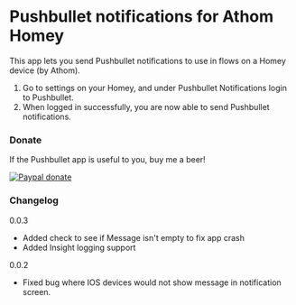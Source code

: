 # Pushbullet notifications for Athom Homey

This app lets you send Pushbullet notifications to use in flows on a Homey device (by Athom).

1. Go to settings on your Homey, and under Pushbullet Notifications login to Pushbullet.
2. When logged in successfully, you are now able to send Pushbullet notifications.

### Donate
If the Pushbullet app is useful to you, buy me a beer!

[![Paypal donate][pp-donate-image]][pp-donate-link]

[pp-donate-link]: https://www.paypal.com/cgi-bin/webscr?cmd=_donations&business=D8RA9P824YZ62&lc=NL&item_name=Pushbullet%2dHomey&currency_code=EUR&bn=PP%2dDonationsBF%3abtn_donateCC_LG%2egif%3aNonHosted
[pp-donate-image]: https://www.paypalobjects.com/en_US/i/btn/btn_donateCC_LG.gif

### Changelog

0.0.3

- Added check to see if Message isn't empty to fix app crash
- Added Insight logging support

0.0.2

- Fixed bug where IOS devices would not show message in notification screen.
